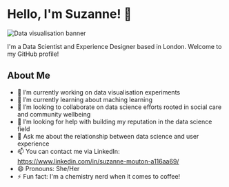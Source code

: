 # Hello, I'm Suzanne! 👋

![Data visualisation banner](https://flic.kr/p/6iybjj "Data visualisation")

I'm a Data Scientist and Experience Designer based in London. Welcome to my GitHub profile!

## About Me

- 🔭 I’m currently working on data visualisation experiments
- 🌱 I’m currently learning about maching learning
- 👯 I’m looking to collaborate on data science efforts rooted in social care and community wellbeing
- 🤔 I’m looking for help with building my reputation in the data science field
- 💬 Ask me about the relationship between data science and user experience
- 📫 You can contact me via LinkedIn: https://www.linkedin.com/in/suzanne-mouton-a116aa69/
- 😄 Pronouns: She/Her
- ⚡ Fun fact: I'm a chemistry nerd when it comes to coffee!

